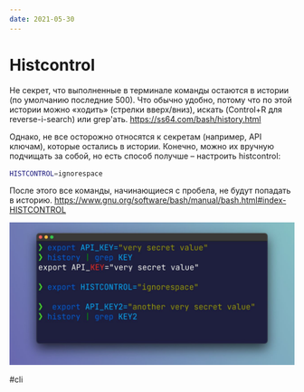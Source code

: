 ```yaml
---
date: 2021-05-30
---
```


# Histcontrol

Не секрет, что выполненные в терминале команды остаются в истории (по умолчанию последние 500).
Что обычно удобно, потому что по этой истории можно «ходить» (стрелки вверх/вниз), искать (Control+R для reverse-i-search) или grep'ать.
https://ss64.com/bash/history.html

Однако, не все осторожно относятся к секретам (например, API ключам), которые остались в истории. Конечно, можно их вручную подчищать за собой, но есть способ получше – настроить histcontrol:

```bash
HISTCONTROL=ignorespace
```

После этого все команды, начинающиеся с пробела, не будут попадать в историю.
https://www.gnu.org/software/bash/manual/bash.html#index-HISTCONTROL

![Histcontrol demo](histcontrol.jpeg "Histcontrol demo")

#cli
